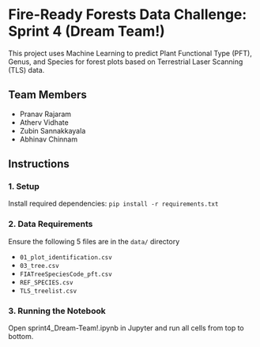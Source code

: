 # Fire-Ready Forests Data Challenge: Sprint 4 (Dream Team!)

This project uses Machine Learning to predict Plant Functional Type (PFT), Genus, and Species for forest plots based on Terrestrial Laser Scanning (TLS) data.

## Team Members
- Pranav Rajaram
- Atherv Vidhate
- Zubin Sannakkayala
- Abhinav Chinnam

## Instructions

### 1. Setup
Install required dependencies: `pip install -r requirements.txt`


### 2. Data Requirements
Ensure the following 5 files are in the `data/` directory
- `01_plot_identification.csv`
- `03_tree.csv`
- `FIATreeSpeciesCode_pft.csv`
- `REF_SPECIES.csv`
- `TLS_treelist.csv`

### 3. Running the Notebook
Open sprint4_Dream-Team!.ipynb in Jupyter and run all cells from top to bottom.

